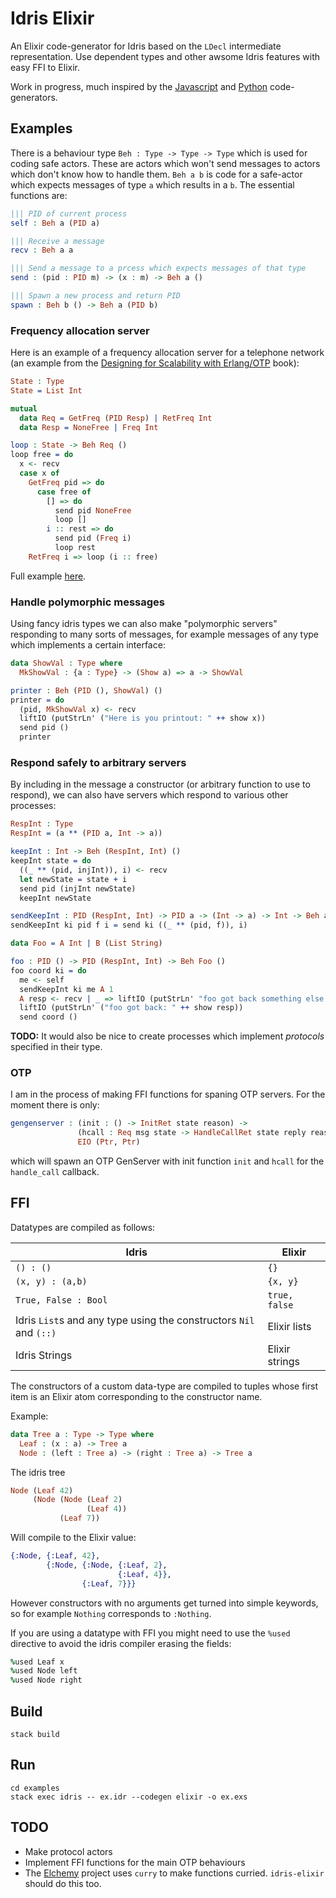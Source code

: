 # Idris Elixir

An Elixir code-generator for Idris based on the `LDecl` intermediate representation. Use dependent types and other awsome Idris features with easy FFI to Elixir.

Work in progress, much inspired by the [Javascript](https://github.com/idris-lang/Idris-dev/tree/master/src/IRTS/JavaScript) and [Python](https://github.com/ziman/idris-py) code-generators.

## Examples

There is a behaviour type `Beh : Type -> Type -> Type` which is used for coding safe actors. These are actors which won't send messages to actors which don't know how to handle them. `Beh a b` is code for a safe-actor which expects messages of type `a` which results in a `b`. The essential functions are:

```idris
||| PID of current process
self : Beh a (PID a)

||| Receive a message
recv : Beh a a

||| Send a message to a prcess which expects messages of that type
send : (pid : PID m) -> (x : m) -> Beh a ()

||| Spawn a new process and return PID
spawn : Beh b () -> Beh a (PID b)
```

### Frequency allocation server

Here is an example of a frequency allocation server for a telephone network (an example from the [Designing for Scalability with Erlang/OTP](http://shop.oreilly.com/product/0636920024149.do) book):

```idris
State : Type
State = List Int

mutual
  data Req = GetFreq (PID Resp) | RetFreq Int
  data Resp = NoneFree | Freq Int

loop : State -> Beh Req ()
loop free = do
  x <- recv
  case x of
    GetFreq pid => do
      case free of
        [] => do
          send pid NoneFree
          loop []
        i :: rest => do
          send pid (Freq i)
          loop rest
    RetFreq i => loop (i :: free)
```

Full example [here](https://github.com/jameshaydon/idris-elixir/blob/master/examples/lib/Frequency.idr).

### Handle polymorphic messages

Using fancy idris types we can also make "polymorphic servers" responding to
many sorts of messages, for example messages of any type which implements a
certain interface:

```idris
data ShowVal : Type where
  MkShowVal : {a : Type} -> (Show a) => a -> ShowVal

printer : Beh (PID (), ShowVal) ()
printer = do
  (pid, MkShowVal x) <- recv
  liftIO (putStrLn' ("Here is you printout: " ++ show x))
  send pid ()
  printer
```

### Respond safely to arbitrary servers

By including in the message a constructor (or arbitrary function to use to
respond), we can also have servers which respond to various other processes:

```idris
RespInt : Type
RespInt = (a ** (PID a, Int -> a))

keepInt : Int -> Beh (RespInt, Int) ()
keepInt state = do
  ((_ ** (pid, injInt)), i) <- recv
  let newState = state + i
  send pid (injInt newState)
  keepInt newState

sendKeepInt : PID (RespInt, Int) -> PID a -> (Int -> a) -> Int -> Beh a ()
sendKeepInt ki pid f i = send ki ((_ ** (pid, f)), i)

data Foo = A Int | B (List String)

foo : PID () -> PID (RespInt, Int) -> Beh Foo ()
foo coord ki = do
  me <- self
  sendKeepInt ki me A 1
  A resp <- recv | _ => liftIO (putStrLn' "foo got back something else.")
  liftIO (putStrLn' ("foo got back: " ++ show resp))
  send coord ()
```

__TODO:__ It would also be nice to create processes which implement _protocols_ specified
in their type.

### OTP

I am in the process of making FFI functions for spaning OTP servers. For the moment there is only:

```idris
gengenserver : (init : () -> InitRet state reason) ->
               (hcall : Req msg state -> HandleCallRet state reply reason) ->
               EIO (Ptr, Ptr)
```

which will spawn an OTP GenServer with init function `init` and `hcall` for the `handle_call` callback.

## FFI

Datatypes are compiled as follows:

| Idris                                                              | Elixir        |
| ---                                                                | ---           |
| `() : ()`                                                          | `{}`          |
| `(x, y) : (a,b)`                                                   | `{x, y}`      |
| `True, False : Bool`                                               | `true, false` |
| Idris `List`s and any type using the constructors `Nil` and `(::)` | Elixir lists  |
| Idris Strings                                                      | Elixir strings |

The constructors of a custom data-type are compiled to tuples whose first item
is an Elixir atom corresponding to the constructor name.

Example:

```idris
data Tree a : Type -> Type where
  Leaf : (x : a) -> Tree a
  Node : (left : Tree a) -> (right : Tree a) -> Tree a
```

The idris tree

```idris
Node (Leaf 42)
     (Node (Node (Leaf 2)
                 (Leaf 4))
           (Leaf 7))
```

Will compile to the Elixir value:

```elixir
{:Node, {:Leaf, 42},
        {:Node, {:Node, {:Leaf, 2},
                        {:Leaf, 4}},
                {:Leaf, 7}}}
```

However constructors with no arguments get turned into simple keywords, so for
example `Nothing` corresponds to `:Nothing`.

If you are using a datatype with FFI you might need to use the `%used` directive
to avoid the idris compiler erasing the fields:

```idris
%used Leaf x
%used Node left
%used Node right
```

## Build

```
stack build
```

## Run

```
cd examples
stack exec idris -- ex.idr --codegen elixir -o ex.exs
```

## TODO

- Make protocol actors
- Implement FFI functions for the main OTP behaviours
- The [Elchemy](https://github.com/wende/elchemy) project uses `curry` to make functions curried. `idris-elixir` should do this too.
